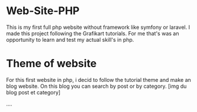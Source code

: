 # Web-Site-PHP
This is my first full php website without framework like symfony or laravel. I made this project following the Grafikart tutorials. For me that's was an opportunity to learn and test my actual skill's in php. 

# Theme of website
For this first website in php, i decid to follow the tutorial theme and make an blog website. On this blog you can search by post or by category.
[img du blog post et category]

....
